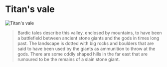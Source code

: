 # Titan's vale

![Titan's vale](/images/titansvale.png)


>Bardic tales describe this valley, enclosed by mountains, to have been a battlefield between ancient stone giants and the gods in times long past. The landscape is dotted with big rocks and boulders that are said to have been used by the giants as ammunition to throw at the gods. There are some oddly shaped hills in the far east that are rumoured to be the remains of a slain stone giant.